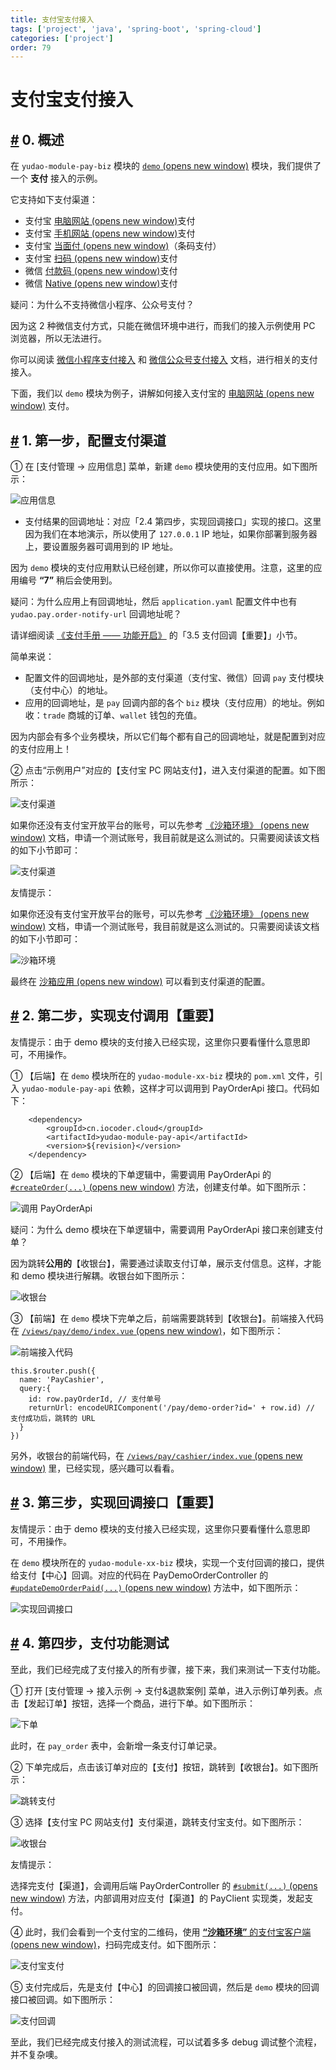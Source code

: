 ```yaml
---
title: 支付宝支付接入
tags: ['project', 'java', 'spring-boot', 'spring-cloud']
categories: ['project']
order: 79
---
```

# 支付宝支付接入

## [#](#_0-概述) 0. 概述

 在 `yudao-module-pay-biz` 模块的 [`demo`  (opens new window)](https://github.com/YunaiV/yudao-cloud/tree/master/yudao-module-pay/yudao-module-pay-biz/src/main/java/cn/iocoder/yudao/module/pay/controller/admin/demo) 模块，我们提供了一个 **支付** 接入的示例。

 它支持如下支付渠道：

 * 支付宝 [电脑网站  (opens new window)](https://opendocs.alipay.com/open/270/105898)支付
* 支付宝 [手机网站  (opens new window)](https://opendocs.alipay.com/open/203/105288)支付
* 支付宝 [当面付  (opens new window)](https://opendocs.alipay.com/open/194/105072)（条码支付）
* 支付宝 [扫码  (opens new window)](https://opendocs.alipay.com/apis/02890k)支付
* 微信 [付款码  (opens new window)](https://pay.weixin.qq.com/static/product/product_intro.shtml?name=qrcode)支付
* 微信 [Native  (opens new window)](https://pay.weixin.qq.com/static/product/product_intro.shtml?name=qrcode)支付

 疑问：为什么不支持微信小程序、公众号支付？

 因为这 2 种微信支付方式，只能在微信环境中进行，而我们的接入示例使用 PC 浏览器，所以无法进行。

 你可以阅读 [微信小程序支付接入](/pay/wx-lite-pay-demo/) 和 [微信公众号支付接入](/pay/wx-pub-pay-demo/) 文档，进行相关的支付接入。

 下面，我们以 `demo` 模块为例子，讲解如何接入支付宝的 [电脑网站  (opens new window)](https://opendocs.alipay.com/open/270/105898) 支付。

 ## [#](#_1-第一步-配置支付渠道) 1. 第一步，配置支付渠道

 ① 在 [支付管理 -> 应用信息] 菜单，新建 `demo` 模块使用的支付应用。如下图所示：

 ![应用信息](https://cloud.iocoder.cn/img/%E6%94%AF%E4%BB%98%E6%89%8B%E5%86%8C/%E6%94%AF%E4%BB%98%E5%AE%9D%E6%94%AF%E4%BB%98%E6%8E%A5%E5%85%A5/%E5%BA%94%E7%94%A8%E4%BF%A1%E6%81%AF.png)

 * 支付结果的回调地址：对应「2.4 第四步，实现回调接口」实现的接口。这里因为我们在本地演示，所以使用了 `127.0.0.1` IP 地址，如果你部署到服务器上，要设置服务器可调用到的 IP 地址。

 因为 `demo` 模块的支付应用默认已经创建，所以你可以直接使用。注意，这里的应用编号 **“7”** 稍后会使用到。

 疑问：为什么应用上有回调地址，然后 `application.yaml` 配置文件中也有 `yudao.pay.order-notify-url` 回调地址呢？

 请详细阅读 [《支付手册 —— 功能开启》](/pay/build) 的「3.5 支付回调【重要】」小节。

 简单来说：

 * 配置文件的回调地址，是外部的支付渠道（支付宝、微信）回调 `pay` 支付模块（支付中心）的地址。
* 应用的回调地址，是 `pay` 回调内部的各个 `biz` 模块（支付应用）的地址。例如收：`trade` 商城的订单、`wallet` 钱包的充值。

 因为内部会有多个业务模块，所以它们每个都有自己的回调地址，就是配置到对应的支付应用上！

 ② 点击“示例用户”对应的【支付宝 PC 网站支付】，进入支付渠道的配置。如下图所示：

 ![支付渠道](https://cloud.iocoder.cn/img/%E6%94%AF%E4%BB%98%E6%89%8B%E5%86%8C/%E6%94%AF%E4%BB%98%E5%AE%9D%E6%94%AF%E4%BB%98%E6%8E%A5%E5%85%A5/%E6%94%AF%E4%BB%98%E6%B8%A0%E9%81%93.png)

 如果你还没有支付宝开放平台的账号，可以先参考 [《沙箱环境》  (opens new window)](https://opendocs.alipay.com/common/02kkv7) 文档，申请一个测试账号，我目前就是这么测试的。只需要阅读该文档的如下小节即可：

 ![支付渠道](https://cloud.iocoder.cn/img/%E6%94%AF%E4%BB%98%E6%89%8B%E5%86%8C/%E6%94%AF%E4%BB%98%E5%AE%9D%E6%94%AF%E4%BB%98%E6%8E%A5%E5%85%A5/%E6%94%AF%E4%BB%98%E6%B8%A0%E9%81%93.png)

 友情提示：

 如果你还没有支付宝开放平台的账号，可以先参考 [《沙箱环境》  (opens new window)](https://opendocs.alipay.com/common/02kkv7) 文档，申请一个测试账号，我目前就是这么测试的。只需要阅读该文档的如下小节即可：

 ![沙箱环境](https://cloud.iocoder.cn/img/%E6%94%AF%E4%BB%98%E6%89%8B%E5%86%8C/%E6%94%AF%E4%BB%98%E5%AE%9D%E6%94%AF%E4%BB%98%E6%8E%A5%E5%85%A5/%E6%B2%99%E7%AE%B1%E7%8E%AF%E5%A2%83.png)

 最终在 [沙箱应用  (opens new window)](https://open.alipay.com/develop/sandbox/app) 可以看到支付渠道的配置。

 ## [#](#_2-第二步-实现支付调用【重要】) 2. 第二步，实现支付调用【重要】

 友情提示：由于 demo 模块的支付接入已经实现，这里你只要看懂什么意思即可，不用操作。

 ① 【后端】在 `demo` 模块所在的 `yudao-module-xx-biz` 模块的 `pom.xml` 文件，引入 `yudao-module-pay-api` 依赖，这样才可以调用到 PayOrderApi 接口。代码如下：

 
```
    <dependency>
        <groupId>cn.iocoder.cloud</groupId>
        <artifactId>yudao-module-pay-api</artifactId>
        <version>${revision}</version>
    </dependency>

```
② 【后端】在 `demo` 模块的下单逻辑中，需要调用 PayOrderApi 的 [`#createOrder(...)`  (opens new window)](https://github.com/YunaiV/yudao-cloud/blob/master/yudao-module-pay/yudao-module-pay-biz/src/main/java/cn/iocoder/yudao/module/pay/service/demo/PayDemoOrderServiceImpl.java#L91-L96) 方法，创建支付单。如下图所示：

 ![调用 PayOrderApi](https://cloud.iocoder.cn/img/%E6%94%AF%E4%BB%98%E6%89%8B%E5%86%8C/%E6%94%AF%E4%BB%98%E5%AE%9D%E6%94%AF%E4%BB%98%E6%8E%A5%E5%85%A5/%E8%B0%83%E7%94%A8PayOrderApi.png)

 疑问：为什么 demo 模块在下单逻辑中，需要调用 PayOrderApi 接口来创建支付单？

 因为跳转**公用的**【收银台】，需要通过读取支付订单，展示支付信息。这样，才能和 demo 模块进行解耦。收银台如下图所示：

 ![收银台](https://cloud.iocoder.cn/img/%E6%94%AF%E4%BB%98%E6%89%8B%E5%86%8C/%E6%94%AF%E4%BB%98%E5%AE%9D%E6%94%AF%E4%BB%98%E6%8E%A5%E5%85%A5/%E6%94%B6%E9%93%B6%E5%8F%B0-1.png)

 ③ 【前端】在 `demo` 模块下完单之后，前端需要跳转到【收银台】。前端接入代码在 [`/views/pay/demo/index.vue`  (opens new window)](https://github.com/yudaocode/yudao-ui-admin-vue2/blob/master/src/views/pay/demo/index.vue#L193-L201)，如下图所示：

 ![前端接入代码](https://cloud.iocoder.cn/img/%E6%94%AF%E4%BB%98%E6%89%8B%E5%86%8C/%E6%94%AF%E4%BB%98%E5%AE%9D%E6%94%AF%E4%BB%98%E6%8E%A5%E5%85%A5/%E5%89%8D%E7%AB%AF%E6%8E%A5%E5%85%A5%E4%BB%A3%E7%A0%81.png)

 
```
this.$router.push({
  name: 'PayCashier',
  query:{
    id: row.payOrderId, // 支付单号
    returnUrl: encodeURIComponent('/pay/demo-order?id=' + row.id) // 支付成功后，跳转的 URL
  }
})

```
另外，收银台的前端代码，在 [`/views/pay/cashier/index.vue`  (opens new window)](https://github.com/yudaocode/yudao-ui-admin-vue2/blob/master/src/views/pay/cashier/index.vue) 里，已经实现，感兴趣可以看看。

 ## [#](#_3-第三步-实现回调接口【重要】) 3. 第三步，实现回调接口【重要】

 友情提示：由于 demo 模块的支付接入已经实现，这里你只要看懂什么意思即可，不用操作。

 在 `demo` 模块所在的 `yudao-module-xx-biz` 模块，实现一个支付回调的接口，提供给支付【中心】回调。对应的代码在 PayDemoOrderController 的 [`#updateDemoOrderPaid(...)`  (opens new window)](https://github.com/YunaiV/yudao-cloud/blob/master/yudao-module-pay/yudao-module-pay-biz/src/main/java/cn/iocoder/yudao/module/pay/controller/admin/demo/PayDemoOrderController.java#L50-L58) 方法中，如下图所示：

 ![实现回调接口](https://cloud.iocoder.cn/img/%E6%94%AF%E4%BB%98%E6%89%8B%E5%86%8C/%E6%94%AF%E4%BB%98%E5%AE%9D%E6%94%AF%E4%BB%98%E6%8E%A5%E5%85%A5/%E5%AE%9E%E7%8E%B0%E5%9B%9E%E8%B0%83%E6%8E%A5%E5%8F%A3.png)

 ## [#](#_4-第四步-支付功能测试) 4. 第四步，支付功能测试

 至此，我们已经完成了支付接入的所有步骤，接下来，我们来测试一下支付功能。

 ① 打开 [支付管理 -> 接入示例 -> 支付&退款案例] 菜单，进入示例订单列表。点击【发起订单】按钮，选择一个商品，进行下单。如下图所示：

 ![下单](https://cloud.iocoder.cn/img/%E6%94%AF%E4%BB%98%E6%89%8B%E5%86%8C/%E6%94%AF%E4%BB%98%E5%AE%9D%E6%94%AF%E4%BB%98%E6%8E%A5%E5%85%A5/%E6%B5%8B%E8%AF%95-%E4%B8%8B%E5%8D%95.png)

 此时，在 `pay_order` 表中，会新增一条支付订单记录。

 ② 下单完成后，点击该订单对应的【支付】按钮，跳转到【收银台】。如下图所示：

 ![跳转支付](https://cloud.iocoder.cn/img/%E6%94%AF%E4%BB%98%E6%89%8B%E5%86%8C/%E6%94%AF%E4%BB%98%E5%AE%9D%E6%94%AF%E4%BB%98%E6%8E%A5%E5%85%A5/%E6%B5%8B%E8%AF%95-%E8%B7%B3%E8%BD%AC%E6%94%AF%E4%BB%98.png)

 ③ 选择【支付宝 PC 网站支付】支付渠道，跳转支付宝支付。如下图所示：

 ![收银台](https://cloud.iocoder.cn/img/%E6%94%AF%E4%BB%98%E6%89%8B%E5%86%8C/%E6%94%AF%E4%BB%98%E5%AE%9D%E6%94%AF%E4%BB%98%E6%8E%A5%E5%85%A5/%E6%B5%8B%E8%AF%95-%E6%94%B6%E9%93%B6%E5%8F%B0.png)

 友情提示：

 选择完支付【渠道】，会调用后端 PayOrderController 的 [`#submit(...)`  (opens new window)](https://github.com/YunaiV/yudao-cloud/blob/master/yudao-module-pay/yudao-module-pay-biz/src/main/java/cn/iocoder/yudao/module/pay/controller/admin/order/PayOrderController.java#L70-L75) 方法，内部调用对应支付【渠道】的 PayClient 实现类，发起支付。

 ④ 此时，我们会看到一个支付宝的二维码，使用 [**“沙箱环境”** 的支付宝客户端  (opens new window)](https://opendocs.alipay.com/common/02kkv7#%E7%AC%AC%E4%BA%8C%E6%AD%A5%EF%BC%9A%E4%B8%8B%E8%BD%BD%E6%94%AF%E4%BB%98%E5%AE%9D%E5%AE%A2%E6%88%B7%E7%AB%AF)，扫码完成支付。如下图所示：

 ![支付宝支付](https://cloud.iocoder.cn/img/%E6%94%AF%E4%BB%98%E6%89%8B%E5%86%8C/%E6%94%AF%E4%BB%98%E5%AE%9D%E6%94%AF%E4%BB%98%E6%8E%A5%E5%85%A5/%E6%B5%8B%E8%AF%95-%E6%94%AF%E4%BB%98%E5%AE%9D%E6%94%AF%E4%BB%98.png)

 ⑤ 支付完成后，先是支付【中心】的回调接口被回调，然后是 `demo` 模块的回调接口被回调。如下图所示：

 ![支付回调](https://cloud.iocoder.cn/img/%E6%94%AF%E4%BB%98%E6%89%8B%E5%86%8C/%E6%94%AF%E4%BB%98%E5%AE%9D%E6%94%AF%E4%BB%98%E6%8E%A5%E5%85%A5/%E6%B5%8B%E8%AF%95-%E6%94%AF%E4%BB%98%E5%9B%9E%E8%B0%83.png)

 至此，我们已经完成支付接入的测试流程，可以试着多多 debug 调试整个流程，并不复杂噢。

